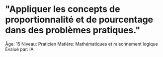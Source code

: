 # "Appliquer les concepts de proportionnalité et de pourcentage dans des problèmes pratiques."

Âge: 15
Niveau: Praticien
Matière: Mathématiques et raisonnement logique
Évalué par: IA